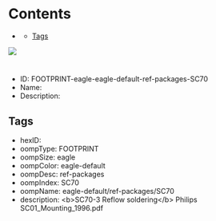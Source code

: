 



Contents
========

* [](#)
	* [Tags](#tags)
  
![][im]
# 

- ID: FOOTPRINT-eagle-eagle-default-ref-packages-SC70
- Name: 
- Description: 

## Tags

- hexID: 
- oompType: FOOTPRINT
- oompSize: eagle
- oompColor: eagle-default
- oompDesc: ref-packages
- oompIndex: SC70
- oompName: eagle-default/ref-packages/SC70
- description: &lt;b&gt;SC70-3 Reflow soldering&lt;/b&gt; Philips SC01_Mounting_1996.pdf



[im]: image.png
